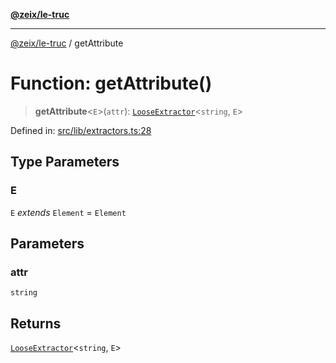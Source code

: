 [**@zeix/le-truc**](../README.md)

***

[@zeix/le-truc](../globals.md) / getAttribute

# Function: getAttribute()

> **getAttribute**\<`E`\>(`attr`): [`LooseExtractor`](../type-aliases/LooseExtractor.md)\<`string`, `E`\>

Defined in: [src/lib/extractors.ts:28](https://github.com/zeixcom/ui-element/blob/6f2dec0b8de4a8a6010a0f1311d8457054510e5b/src/lib/extractors.ts#L28)

## Type Parameters

### E

`E` *extends* `Element` = `Element`

## Parameters

### attr

`string`

## Returns

[`LooseExtractor`](../type-aliases/LooseExtractor.md)\<`string`, `E`\>

